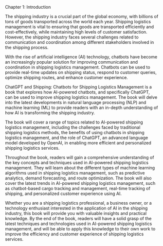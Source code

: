 Chapter 1: Introduction

The shipping industry is a crucial part of the global economy, with billions of tons of goods transported across the world each year. Shipping logistics management is vital to ensuring that goods are transported efficiently and cost-effectively, while maintaining high levels of customer satisfaction. However, the shipping industry faces several challenges related to communication and coordination among different stakeholders involved in the shipping process.

With the rise of artificial intelligence (AI) technology, chatbots have become an increasingly popular solution for improving communication and coordination in shipping logistics management. Chatbots can be used to provide real-time updates on shipping status, respond to customer queries, optimize shipping routes, and enhance customer experience.

ChatGPT and Shipping: Chatbots for Shipping Logistics Management is a book that explores how AI-powered chatbots, and specifically ChatGPT, can be used to improve shipping logistics management. The book will delve into the latest developments in natural language processing (NLP) and machine learning (ML) to provide readers with an in-depth understanding of how AI is transforming the shipping industry.

The book will cover a range of topics related to AI-powered shipping logistics management, including the challenges faced by traditional shipping logistics methods, the benefits of using chatbots in shipping logistics management, and the role of ChatGPT, an advanced language model developed by OpenAI, in enabling more efficient and personalized shipping logistics services.

Throughout the book, readers will gain a comprehensive understanding of the key concepts and techniques used in AI-powered shipping logistics management. They will learn about the different types of machine learning algorithms used in shipping logistics management, such as predictive analytics, demand forecasting, and route optimization. The book will also cover the latest trends in AI-powered shipping logistics management, such as chatbot-based cargo tracking and management, real-time tracking of shipping, and personalized customer experience using AI.

Whether you are a shipping logistics professional, a business owner, or a technology enthusiast interested in the application of AI in the shipping industry, this book will provide you with valuable insights and practical knowledge. By the end of the book, readers will have a solid grasp of the latest techniques and technologies used in AI-powered shipping logistics management, and will be able to apply this knowledge to their own work to improve the efficiency and customer experience of shipping logistics services.


